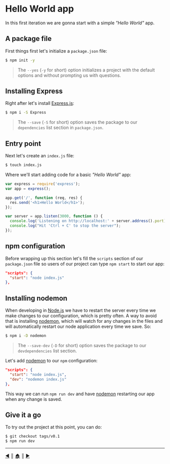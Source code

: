 # Hello World app
In this first iteration we are gonna start with a simple *"Hello World"* app.

## A package file
First things first let's initialize a `package.json` file:

```bash
$ npm init -y
```
> The `--yes` (`-y` for short) option initializes a project with the default options and without prompting us with questions.

## Installing Express
Right after let's install [Express.js][l1]:

```bash
$ npm i -S Express
```

> The `--save` (`-S` for short) option saves the package to our `dependencies` list section in `package.json`.

## Entry point
Next let's create an `index.js` file:
```bash
$ touch index.js
```
Where we'll start adding code for a basic *"Hello World"* app:

```js
var express = require('express');
var app = express();

app.get('/', function (req, res) {
  res.send('<h1>Hello World</h1>');
});

var server = app.listen(3000, function () {
  console.log('Listening on http://localhost:' + server.address().port);
  console.log("Hit 'Ctrl + C' to stop the server");
});
```
## npm configuration
Before wrapping up this section let's fill the `scripts` section of our `package.json` file so users of our project can type `npm start` to start our app:

```json
"scripts": {
  "start": "node index.js"
},
```

## Installing nodemon
When developing in [Node.js][l2] we have to restart the server every time we make changes to our configuration, which is pretty often. A way to avoid that is installing [nodemon][l3], which will watch for any changes in the files and will automatically restart our node application every time we save. So:

```bash
$ npm i -D nodemon
```

> The `--save-dev` (`-D` for short) option saves the package to our `devdependencies` list section.

Let's add [nodemon][l3] to our `npm` configuration:
```json
"scripts": {
  "start": "node index.js",
  "dev": "nodemon index.js"
},
```
This way we can run `npm run dev` and have [nodemon][l3] restarting our app when any change is saved.

## Give it a go
To try out the project at this point, you can do:
```bash
$ git checkout tags/v0.1
$ npm run dev
```

---
[:arrow_backward:][back] ║ [:house:][home] ║ [:arrow_forward:][next]

<!-- navigation -->
[home]: ../README.md
[back]: ../README.md
[next]: routing.md

<!-- links -->
[l1]: http://expressjs.com/en/index.html
[l2]: https://nodejs.org/en/
[l3]: http://nodemon.io/
